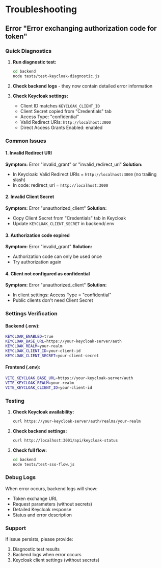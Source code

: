 # Troubleshooting

## Error "Error exchanging authorization code for token"

### Quick Diagnostics

1. **Run diagnostic test:**
   ```bash
   cd backend
   node tests/test-keycloak-diagnostic.js
   ```

2. **Check backend logs** - they now contain detailed error information

3. **Check Keycloak settings:**
   - Client ID matches `KEYCLOAK_CLIENT_ID`
   - Client Secret copied from "Credentials" tab
   - Access Type: "confidential"
   - Valid Redirect URIs: `http://localhost:3000`
   - Direct Access Grants Enabled: enabled

### Common Issues

#### 1. Invalid Redirect URI
**Symptom:** Error "invalid_grant" or "invalid_redirect_uri"
**Solution:** 
- In Keycloak: Valid Redirect URIs = `http://localhost:3000` (no trailing slash)
- In code: redirect_uri = `http://localhost:3000`

#### 2. Invalid Client Secret
**Symptom:** Error "unauthorized_client"
**Solution:**
- Copy Client Secret from "Credentials" tab in Keycloak
- Update `KEYCLOAK_CLIENT_SECRET` in backend/.env

#### 3. Authorization code expired
**Symptom:** Error "invalid_grant"
**Solution:**
- Authorization code can only be used once
- Try authorization again

#### 4. Client not configured as confidential
**Symptom:** Error "unauthorized_client"
**Solution:**
- In client settings: Access Type = "confidential"
- Public clients don't need Client Secret

### Settings Verification

#### Backend (.env):
```bash
KEYCLOAK_ENABLED=true
KEYCLOAK_BASE_URL=https://your-keycloak-server/auth
KEYCLOAK_REALM=your-realm
KEYCLOAK_CLIENT_ID=your-client-id
KEYCLOAK_CLIENT_SECRET=your-client-secret
```

#### Frontend (.env):
```bash
VITE_KEYCLOAK_BASE_URL=https://your-keycloak-server/auth
VITE_KEYCLOAK_REALM=your-realm
VITE_KEYCLOAK_CLIENT_ID=your-client-id
```

### Testing

1. **Check Keycloak availability:**
   ```bash
   curl https://your-keycloak-server/auth/realms/your-realm
   ```

2. **Check backend settings:**
   ```bash
   curl http://localhost:3001/api/keycloak-status
   ```

3. **Check full flow:**
   ```bash
   cd backend
   node tests/test-sso-flow.js
   ```

### Debug Logs

When error occurs, backend logs will show:
- Token exchange URL
- Request parameters (without secrets)
- Detailed Keycloak response
- Status and error description

### Support

If issue persists, please provide:
1. Diagnostic test results
2. Backend logs when error occurs
3. Keycloak client settings (without secrets)